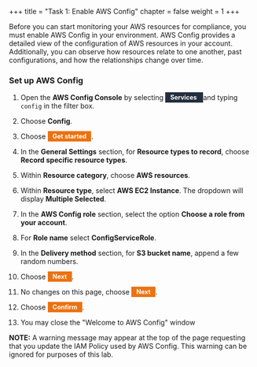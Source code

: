 +++ 
title = "Task 1: Enable AWS Config" 
chapter = false 
weight = 1 
+++

Before you can start monitoring your AWS resources for compliance, you must enable AWS Config in your environment. AWS Config provides a detailed view of the configuration of AWS resources in your account. Additionally, you can observe how resources relate to one another, past configurations, and how the relationships change over time.

### Set up AWS Config

1. Open the **AWS Config Console** by selecting <span style="background-color:#232f3e; font-weight:bold; font-size:90%; color:white; position:relative; top:-1px; padding-top:3px; padding-bottom:3px; padding-left:10px; padding-right:10px;">Services <i class="fas fa-angle-down"></i></span> and typing `config` in the filter box.

1. Choose **Config**.

1. Choose <span style="background-color:#ec7211; font-weight:bold; font-size:90%; color:white; position:relative; top:-1px; padding-top:3px; padding-bottom:3px; padding-left:10px; padding-right:10px;white-space: nowrap">Get started</span>.

1. In the **General Settings** section, for **Resource types to record**, choose **Record specific resource types**.

1. Within **Resource category**, choose **AWS resources**.

1. Within **Resource type**, select **AWS EC2 Instance**. The dropdown will display **Multiple Selected**.

1. In the **AWS Config role** section, select the option **Choose a role from your account**.

1. For **Role name** select **ConfigServiceRole**.

1. In the **Delivery method** section, for **S3 bucket name**, append a few random numbers.

1. Choose <span style="background-color:#ec7211; font-weight:bold; font-size:90%; color:white; position:relative; top:-1px; padding-top:3px; padding-bottom:3px; padding-left:10px; padding-right:10px;white-space: nowrap">Next</span>.

1. No changes on this page, choose <span style="background-color:#ec7211; font-weight:bold; font-size:90%; color:white; position:relative; top:-1px; padding-top:3px; padding-bottom:3px; padding-left:10px; padding-right:10px;white-space: nowrap">Next</span>.

1. Choose <span style="background-color:#ec7211; font-weight:bold; font-size:90%; color:white; position:relative; top:-1px; padding-top:3px; padding-bottom:3px; padding-left:10px; padding-right:10px;white-space: nowrap">Confirm</span>.

1. You may close the "Welcome to AWS Config" window

**NOTE:** A warning message may appear at the top of the page requesting that you update the IAM Policy used by AWS Config. This warning can be ignored for purposes of this lab.
